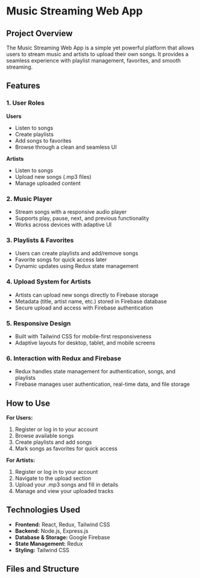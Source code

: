 # Music Streaming Web App  

## Project Overview  
The Music Streaming Web App is a simple yet powerful platform that allows users to stream music and artists to upload their own songs. It provides a seamless experience with playlist management, favorites, and smooth streaming.  

## Features  

### 1. User Roles  

**Users**  
- Listen to songs  
- Create playlists  
- Add songs to favorites  
- Browse through a clean and seamless UI  

**Artists**  
- Listen to songs  
- Upload new songs (.mp3 files)  
- Manage uploaded content  

### 2. Music Player  
- Stream songs with a responsive audio player  
- Supports play, pause, next, and previous functionality  
- Works across devices with adaptive UI  

### 3. Playlists & Favorites  
- Users can create playlists and add/remove songs  
- Favorite songs for quick access later  
- Dynamic updates using Redux state management  

### 4. Upload System for Artists  
- Artists can upload new songs directly to Firebase storage  
- Metadata (title, artist name, etc.) stored in Firebase database  
- Secure upload and access with Firebase authentication  

### 5. Responsive Design  
- Built with Tailwind CSS for mobile-first responsiveness  
- Adaptive layouts for desktop, tablet, and mobile screens  

### 6. Interaction with Redux and Firebase  
- Redux handles state management for authentication, songs, and playlists  
- Firebase manages user authentication, real-time data, and file storage  

## How to Use  

**For Users:**  
1. Register or log in to your account  
2. Browse available songs  
3. Create playlists and add songs  
4. Mark songs as favorites for quick access  

**For Artists:**  
1. Register or log in to your account  
2. Navigate to the upload section  
3. Upload your .mp3 songs and fill in details  
4. Manage and view your uploaded tracks  

## Technologies Used  
- **Frontend:** React, Redux, Tailwind CSS  
- **Backend:** Node.js, Express.js  
- **Database & Storage:** Google Firebase  
- **State Management:** Redux  
- **Styling:** Tailwind CSS  

## Files and Structure  

